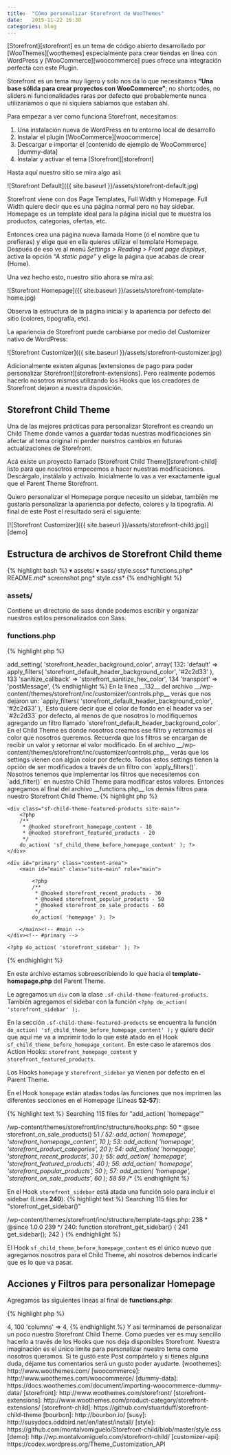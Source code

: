 ```yaml
---
title:  "Cómo personalizar Storefront de WooThemes"
date:   2015-11-22 16:30
categories: blog
---
```

[Storefront][storefront] es un tema de código abierto desarrollado por [WooThemes][woothemes] especialmente
para crear tiendas en línea con WordPress y [WooCommerce][woocommerce] pues ofrece una
integración perfecta con este Plugin.

Storefront es un tema muy ligero y solo nos da lo que necesitamos
__“Una base sólida para crear proyectos con WooCommerce”__; no shortcodes, no sliders
ni funcionalidades raras por defecto que probablemente nunca utilizaríamos
o que ni siquiera sabíamos que estaban ahí.

Para empezar a ver como funciona Storefront, necesitamos:

1. Una instalación nueva de WordPress en tu entorno local de desarrollo
2. Instalar el plugin [WooCommerce][woocommerce]
3. Descargar e importar el [contenido de ejemplo de WooCommerce][dummy-data]
4. Instalar y activar el tema [Storefront][storefront]

Hasta aquí nuestro sitio se mira algo así:

![Storefront Default]({{ site.baseurl }}/assets/storefront-default.jpg)

Storefront viene con dos Page Templates, Full Width y Homepage. Full Width quiere decir
que es una página normal pero no hay sidebar. Homepage es un template ideal para la
página inicial que te muestra los productos, categorías, ofertas, etc.

Entonces crea una página nueva llamada Home (ó el nombre que tu prefieras) y elige que
en ella quieres utilizar el template Homepage. Después de eso ve al menú
_Settings > Reading > Front page displays_, activa la opción _“A static page”_
y elige la página que acabas de crear (Home).

Una vez hecho esto, nuestro sitio ahora se mira así:

![Storefront Homepage]({{ site.baseurl }}/assets/storefront-template-home.jpg)

Observa la estructura de la página inicial y la apariencia por defecto del sitio (colores, tipografía, etc).

La apariencia de Storefront puede cambiarse por medio del Customizer nativo de WordPress:

![Storefront Customizer]({{ site.baseurl }}/assets/storefront-customizer.jpg)

Adicionalmente existen algunas [extensiones de pago para poder personalizar Storefront][storefront-extensions].
Pero realmente podemos hacerlo nosotros mismos utilizando los Hooks que los creadores
de Storefront dejaron a nuestra disposición.

## Storefront Child Theme

Una de las mejores prácticas para personalizar Storefront es creando un Child Theme
donde vamos a guardar todas nuestras modificaciones sin afectar al tema original ni
perder nuestros cambios en futuras actualizaciones de Storefront.

Acá existe un proyecto llamado [Storefront Child Theme][storefront-child] listo para que nosotros empecemos
a hacer nuestras modificaciones. Descárgalo, instálalo y actívalo. Inicialmente lo
vas a ver exactamente igual que el Parent Theme Storefront.

Quiero personalizar el Homepage porque necesito un sidebar, también me gustaría personalizar
la apariencia por defecto, colores y la tipografía. Al final de este Post el resultado será el siguiente:

[![Storefront Customizer]({{ site.baseurl }}/assets/storefront-child.jpg)][demo]

## Estructura de archivos de Storefront Child theme
{% highlight bash %}
▾ assets/
  ▾ sass/
      style.scss*
  functions.php*
  README.md*
  screenshot.png*
  style.css*
{% endhighlight %}

### assets/
Contiene un directorio de sass donde podemos escribir y organizar nuestros estilos personalizados con Sass.

### functions.php
{% highlight php %}
<?php

/**
 * Loads the StoreFront parent theme stylesheet.
 */

function sf_child_theme_enqueue_styles() {

    wp_enqueue_style( 'storefront-child-style', get_stylesheet_directory_uri() . '/style.css', array( 'storefront-style' ) );

}
add_action( 'wp_enqueue_scripts', 'sf_child_theme_enqueue_styles' );

/**
 * Note: DO NOT! alter or remove the code above this text and only add your custom PHP functions below this text.
 */
{% endhighlight %}

Solo tiene una función `sf_child_theme_enqueue_styles()` que se dispara en el
Action Hoook `wp_enqueue_scripts`. Aquí se cargan los estilos del Parent Theme y
después los del Child Theme con la función `wp_enqueue_style()`.

### style.css
{% highlight css %}
/*
Theme Name:     Storefront Child Theme
Theme URI:      https://github.com/stuartduff/storefront-child-theme
Author:         Stuart Duff
Author URI:     http://stuartduff.com
Template:     	storefront
Description:  	This is a blank child theme for WooThemes StoreFront theme
Version:      	1.0.0
License:      	GNU General Public License v2 or later
License URI:  	http://www.gnu.org/licenses/gpl-2.0.html
Text Domain:  	storefront
Tags:         	black, white, light, two-columns, left-sidebar, right-sidebar, responsive-layout, custom-background, custom-colors, custom-header, custom-menu, featured-images, full-width-template, threaded-comments, accessibility-ready
This theme, like WordPress, is licensed under the GPL.
Use it to make something cool, have fun, and share what you've learned with others.
Storefront is based on Underscores http://underscores.me/, (C) 2012-2014 Automattic, Inc.
Resetting and rebuilding styles have been helped along thanks to the fine work of
Eric Meyer http://meyerweb.com/eric/tools/css/reset/index.html
along with Nicolas Gallagher and Jonathan Neal http://necolas.github.com/normalize.css/
FontAwesome License: SIL Open Font License - http://scripts.sil.org/OFL
Images License: GNU General Public License v2 or later
*/
/*
 * Add your own custom css below this text.
 */
{% endhighlight %}
Esta es la hoja de estilos del Child Theme y está vacía, únicamente tiene los metadatos
del tema y referencia al Template Storefront (Parent Theme).

## Estilos personalizados y Google Fonts
En el archivo __functions.php__ agregamos al final las siguientes líneas de código:

{% highlight php %}
<?php
/**
 * Styles / scripts
 */

function sf_child_theme_google_fonts() {
	wp_enqueue_style( 'asap', '//fonts.googleapis.com/css?family=Asap:400,400italic,700,700italic', array( 'storefront-style' ) );
}
add_action( 'wp_enqueue_scripts', 'sf_child_theme_google_fonts' );
{% endhighlight %}

La función `sf_child_theme_google_fonts()` se dispara en el Action Hook
`wp_enqueue_scripts` para cargar la hoja de estilos de Google Fonts.

Después agregamos al final del archivo __assets/sass/style.scss__ los siguientes estilos:
{% highlight scss %}
$base-font: 'Asap', sans-serif;
$header-font: $base-font;

@import 'bourbon/bourbon';
@import "../bower_components/susy/sass/susy";

body,
button,
input,
textarea {
	font-family: $base-font;
}

select {
	font-family: $base-font;
}

h1,
h2,
h3,
h4,
h5,
h6 {
	font-family: $header-font;
}

.page-template-template-homepage-php {
	.content-area {
		@include susy-media(768px) {
			@include span(9 of 12);
		}
	}

	&.left-sidebar {
		.content-area {
			@include susy-media(768px) {
				@include span(last 9 of 12);
			}
		}

		.widget-area {
			@include span(3 of 12);
		}

	}
}

.page-template-template-homepage .site-main {
	padding-top: 0;
}

.sf-child-theme-featured-products {

	.storefront-product-section:last-child {
		border-bottom: 3px solid rgba(0,0,0,.025);
	}

}

.site-content .col-full {
	padding: 4em 0;
}
{% endhighlight %}

Ahora solo falta compilar estos estilos de sass a la hoja de estilos __style.css__ del Child Theme

{% highlight bash %}
$ sass assets/sass/style.scss:style.css
{% endhighlight %}

Nota: Tenemos como dependencias en __style.scss__ a [Bourbon][bourbon] (librería de mixins) y [Susy Grid][susy].
Revisa la documentación de estas pues hay varias maneras de instalarlas. Si no quieres utilizar
Sass, solo copia los [estilos finales del proyecto][style] en tu hoja de estilos __style.css__.

## Filtros para el Customizer
Storefront utiliza el [API de WordPress Customizer][customizer-api] para la personalización del tema.
Empecemos por cambiar el color de fondo para el header que viene por defecto en nuestro Storefront Child Theme.

Agrega lo siguiente al final de tu archivo __functions.php__:

{% highlight php %}
<?php

/**
 * Customizer default color tweaks
 */

function sf_child_theme_color_cerise_red( $color ) {
	$color = '#E23D54';
	return $color;
}
add_filter( 'storefront_default_header_background_color', 'sf_child_theme_color_cerise_red' );
{% endhighlight %}

Básicamente estamos agregando un filtro con el Hook
`storefront_default_header_background_color`. En el atamos la función
`sf_child_theme_color_cerise_red()` que únicamente se encarga de retornar el
color rojito bonito que quiero.

Este filtro está siendo aplicado en el Parent Theme de la siguiente manera:

{% highlight text %}
Searching 114 files for "apply_filters( 'storefront_default_header_background_color'"

/wp-content/themes/storefront/inc/customizer/controls.php:
  130  		 */
  131  		$wp_customize->add_setting( 'storefront_header_background_color', array(
  132: 			'default'           => apply_filters( 'storefront_default_header_background_color', '#2c2d33' ),
  133  			'sanitize_callback' => 'storefront_sanitize_hex_color',
  134  			'transport'			=> 'postMessage',
{% endhighlight %}

En la línea __132__ del archivo __/wp-content/themes/storefront/inc/customizer/controls.php__
verás que nos dejaron un: `apply_filters( 'storefront_default_header_background_color', '#2c2d33' ),`

Esto quiere decir que el color de fondo en el header va ser `#2c2d33` por defecto, al
menos de que nosotros lo modifiquemos agregando un filtro llamado
`storefront_default_header_background_color`.

En el Child Theme es donde nosotros creamos ese filtro y retornamos el color que
nosotros queremos. Recuerda que los filtros se encargan de recibir un valor y retornar
el valor modificado.

En el archivo __/wp-content/themes/storefront/inc/customizer/controls.php__ verás que
los settings vienen con algún color por defecto. Todos estos settings tienen la
opción de ser modificados a través de un filtro con `apply_filters()`.

Nosotros tenemos que implementar los filtros que necesitemos con
`add_filter()` en nuestro Child Theme para modificar estos valores.

Entonces agregamos al final del archivo __functions.php__ los demás filtros para
nuestro Storefront Child Theme.

{% highlight php %}
<?php

function sf_child_theme_color_white( $color ) {
	$color = '#ffffff';
	return $color;
}
add_filter( 'storefront_default_header_text_color', 'sf_child_theme_color_white' );

function sf_child_theme_color_mine_shaft( $color ) {
	$color = '#3F3F3F';
	return $color;
}
add_filter( 'storefront_default_button_background_color', 'sf_child_theme_color_mine_shaft' );

function sf_child_theme_color_peter_river( $color ) {
	$color = '#3498db';
	return $color;
}
add_filter( 'storefront_default_button_alt_background_color', 'sf_child_theme_color_peter_river' );
add_filter( 'storefront_default_accent_color', 'sf_child_theme_color_peter_river' );
add_filter( 'storefront_default_footer_link_color', 'sf_child_theme_color_peter_river' );
{% endhighlight %}

## Personalizando el Layout de Homepage
Creamos un archivo llamado __template-homepage.php__ en nuestro
Child Theme con el siguiente contenido:

{% highlight php %}
<?php
/**
 * Customize the stock Storefront homepage template to include the sidebar and the sf_child_theme_before_homepage_content hook.
 *
 * Template name: Homepage
 *
 * @package storefront
 */

get_header(); ?>

	<div class="sf-child-theme-featured-products site-main">
		<?php
		/**
		 * @hooked storefront_homepage_content - 10
		 * @hooked storefront_featured_products - 20
		 */
		do_action( 'sf_child_theme_before_homepage_content' ); ?>
	</div>

	<div id="primary" class="content-area">
		<main id="main" class="site-main" role="main">

			<?php
			/**
			 * @hooked storefront_recent_products - 30
			 * @hooked storefront_popular_products - 50
			 * @hooked storefront_on_sale_products - 60
			 */
			do_action( 'homepage' ); ?>

		</main><!-- #main -->
	</div><!-- #primary -->

	<?php do_action( 'storefront_sidebar' ); ?>

<?php get_footer(); ?>
{% endhighlight %}

En este archivo estamos sobreescribiendo lo que hacia el __template-homepage.php__ del Parent Theme.

Le agregamos un `div` con la clase `.sf-child-theme-featured-products`. También agregamos el
sidebar con la función `<?php do_action( 'storefront_sidebar' );`.

En la sección `.sf-child-theme-featured-products` se encuentra la función
`do_action( 'sf_child_theme_before_homepage_content' );` y quiere decir que aquí me va a imprimir
todo lo que esté atado en el Hook `sf_child_theme_before_homepage_content`.
En este caso le ataremos dos Action Hooks: `storefront_homepage_content` y `storefront_featured_products`.

Los Hooks `homepage` y `storefront_sidebar` ya vienen por defecto en el Parent Theme.

En el Hook `homepage` están atadas todas las funciones que nos imprimen las diferentes
secciones en el Homepage (Líneas __52-57__):

{% highlight text %}
Searching 115 files for "add_action( 'homepage'"

/wp-content/themes/storefront/inc/structure/hooks.php:
   50   * @see  storefront_on_sale_products()
   51   */
   52: add_action( 'homepage', 'storefront_homepage_content',		10 );
   53: add_action( 'homepage', 'storefront_product_categories',	20 );
   54: add_action( 'homepage', 'storefront_recent_products',		30 );
   55: add_action( 'homepage', 'storefront_featured_products',		40 );
   56: add_action( 'homepage', 'storefront_popular_products',		50 );
   57: add_action( 'homepage', 'storefront_on_sale_products',		60 );
   58
   59  /**
{% endhighlight %}

En el Hook `storefront_sidebar` está atada una función solo para incluir el sidebar (Línea __240__).
{% highlight text %}
Searching 115 files for "storefront_get_sidebar()"

/wp-content/themes/storefront/inc/structure/template-tags.php:
  238  	 * @since 1.0.0
  239  	 */
  240: 	function storefront_get_sidebar() {
  241  		get_sidebar();
  242  	}
{% endhighlight %}

El Hook `sf_child_theme_before_homepage_content` es el único nuevo que agregamos nosotros
para el Child Theme, ahí nosotros debemos indicarle que es lo que va pasar.

## Acciones y Filtros para personalizar Homepage
Agregamos las siguientes líneas al final de __functions.php__:

{% highlight php %}
<?php

/**
 * Adjust the storefront homepage template layout
 */

function sf_child_theme_homepage_layout() {
	remove_action( 'homepage', 'storefront_homepage_content', 10 );
	remove_action( 'homepage', 'storefront_featured_products', 40 );
	remove_action( 'homepage', 'storefront_product_categories', 20 );

	add_action( 'sf_child_theme_before_homepage_content', 'storefront_homepage_content', 10 );
	add_action( 'sf_child_theme_before_homepage_content', 'storefront_featured_products', 20 );
}
add_action( 'init', 'sf_child_theme_homepage_layout' );
{% endhighlight %}

En primer lugar atamos la función `sf_child_theme_homepage_layout` en el Hook `init`.
En esa función es donde empezamos a personalizar lo que queremos mostrar en el Homepage.

Le hemos indicado que no queremos que imprima las siguientes secciones en el Hook
`homepage` con la funcion `remove_action()`

* storefront_homepage_content
* storefront_featured_products
* storefront_product_categories

Después le indicamos que es lo que queremos imprimir en el Hook
`sf_child_theme_before_homepage_content` con la `función add_action()`

* storefront_homepage_content
* storefront_featured_products

Por último quiero que en mi Homepage se muestran filas con solamente 3 productos.
Entonces agregamos los siguientes Filtros al final de __functions.php__:

{% highlight php %}
<?php

/**
 * Homepage
 */

function sf_chilld_theme_product_columns( $args ) {
	$args['limit'] = 3;
	$args['columns'] = 3;
	return $args;
}
add_filter( 'storefront_featured_products_args', 'sf_chilld_theme_product_columns' );
add_filter( 'storefront_recent_products_args', 'sf_chilld_theme_product_columns' );
add_filter( 'storefront_popular_products_args', 'sf_chilld_theme_product_columns' );
add_filter( 'storefront_on_sale_products_args', 'sf_chilld_theme_product_columns' );
{% endhighlight %}

Estos filtros sirven para modificar los argumentos (arreglo) que están siendo pasados a
las funciones que se encargan de imprimir los productos. (Estas funciones ya están
escritas en el Parent Theme)

Por ejemplo el `filtro storefront_featured_products_args` en la
línea __98__ del archivo __/wp-content/themes/storefront/inc/structure/template-tags.php__

{% highlight text %}
Searching 115 files for "apply_filters( 'storefront_featured_products_args"

/wp-content/themes/storefront/inc/structure/template-tags.php:
   96  		if ( is_woocommerce_activated() ) {
   97
   98: 			$args = apply_filters( 'storefront_featured_products_args', array(
   99  				'limit' 			=> 4,
  100  				'columns' 			=> 4,

{% endhighlight %}

Y así terminamos de personalizar un poco nuestro Storefront Child Theme.
Como puedes ver es muy sencillo hacerlo a través de los Hooks que nos deja disponibles Storefront.

Nuestra imaginación es el único límite para personalizar nuestro tema
como nosotros queramos. Si te gustó este Post compártelo y si tienes
alguna duda, déjame tus comentarios será un gusto poder ayudarte.

[woothemes]: http://www.woothemes.com/
[woocommerce]: http://www.woothemes.com/woocommerce/
[dummy-data]: https://docs.woothemes.com/document/importing-woocommerce-dummy-data/
[storefront]: http://www.woothemes.com/storefront/
[storefront-extensions]: http://www.woothemes.com/product-category/storefront-extensions/
[storefront-child]: https://github.com/stuartduff/storefront-child-theme
[bourbon]: http://bourbon.io/
[susy]: http://susydocs.oddbird.net/en/latest/install/
[style]: https://github.com/montalvomiguelo/Storefront-child/blob/master/style.css
[demo]: http://wp.montalvomiguelo.com/storefront-child/
[customizer-api]: https://codex.wordpress.org/Theme_Customization_API
